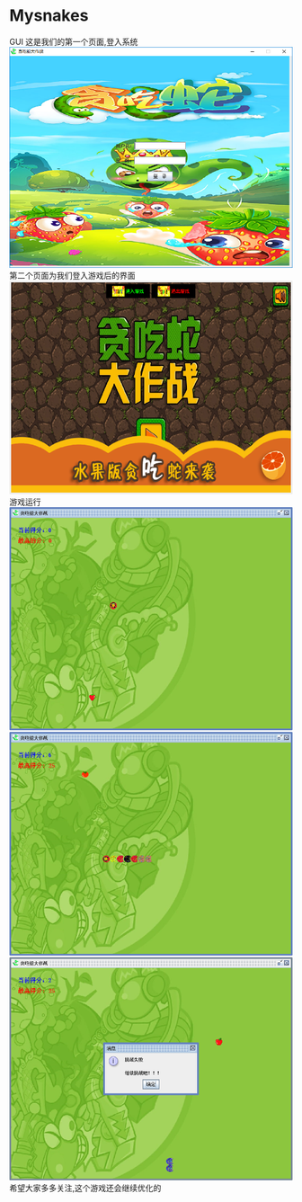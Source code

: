 # Mysnakes
GUI
这是我们的第一个页面,登入系统
![images](https://github.com/JoffeeWanQiaoHui/Mysnakes/blob/master/Runimage/login.png)
            第二个页面为我们登入游戏后的界面
![images](https://github.com/JoffeeWanQiaoHui/Mysnakes/blob/master/Runimage/Screenshot%202018_12_31%2023_30_21.png)
        游戏运行
![images](https://github.com/JoffeeWanQiaoHui/Mysnakes/blob/master/Runimage/2018-12-31%20(5).png)
![images](https://github.com/JoffeeWanQiaoHui/Mysnakes/blob/master/Runimage/2018-12-31%20(3).png)
![images](https://github.com/JoffeeWanQiaoHui/Mysnakes/blob/master/Runimage/end.png)
              希望大家多多关注,这个游戏还会继续优化的
